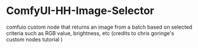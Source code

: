 # ComfyUI-HH-Image-Selector
comfuio custom node that returns an image from a batch based on selected criteria such as RGB value, brightness, etc (credits to chris goringe's custom nodes tutorial )
